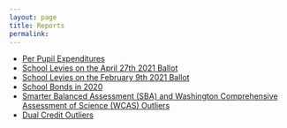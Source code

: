 ```yaml
---
layout: page
title: Reports
permalink:
---
```


- [Per Pupil Expenditures](report_expenditures)
- [School Levies on the April 27th 2021 Ballot](report_levies_20210427)
- [School Levies on the February 9th 2021 Ballot](report_levies)
- [School Bonds in 2020](report_bonds)
- [Smarter Balanced Assessment (SBA) and Washington Comprehensive Assessment of Science (WCAS) Outliers](sba_outliers)
- [Dual Credit Outliers](report_dual_credit_outliers)

<!--
[4 Year Projected Budgets (2019-2020 through 2022-2023)](4_yr_f195_budgets)

[Examples Of Districts With Rapidly Increasing Spending (2012-2013 through 2018-2019)](districts_excessive_expenses)

[Highest Compensated School Superintendents](super_payouts)

[School Personnel Compensations](duty_title_compensation)
-->

